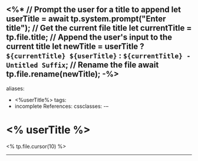 <%* 
// Prompt the user for a title to append
let userTitle = await tp.system.prompt("Enter title");
// Get the current file title
let currentTitle = tp.file.title;
// Append the user's input to the current title
let newTitle = userTitle ? `${currentTitle} ${userTitle}` : `${currentTitle} - Untitled Suffix`;
// Rename the file
await tp.file.rename(newTitle);
-%>
---
aliases:
  - <%userTitle%>
tags:
  - incomplete
References:
cssclasses:
-–
# <% userTitle %>
<% tp.file.cursor(10) %>
***